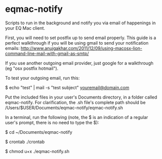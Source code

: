 eqmac-notify
============

Scripts to run in the background and notify you via email of happenings in your EQ Mac client.


First, you will need to set postfix up to send email properly.
This guide is a perfect walkthrough if you will be using gmail to send your notification emails:
http://www.anujgakhar.com/2011/12/09/using-macosx-lion-command-line-mail-with-gmail-as-smtp/

If you use another outgoing email provider, just google for a walkthrough (eg "osx postfix hotmail").

To test your outgoing email, run this:
  
  $ echo "test" | mail -s "test subject" youremail@domain.com


Put the included files in your user's Documents directory, in a folder called eqmac-notify.
For clarification, the .sh file's complete path should be /Users/$USER/Documents/eqmac-notify/eqmac-notify.sh

In a terminal, run the following (note, the $ is an indication of a regular user's prompt, there is no need to type the $):
  
  $ cd ~/Documents/eqmac-notify
  
  $ crontab ./crontab
  
  $ chmod u+x ./eqmac-notify.sh
